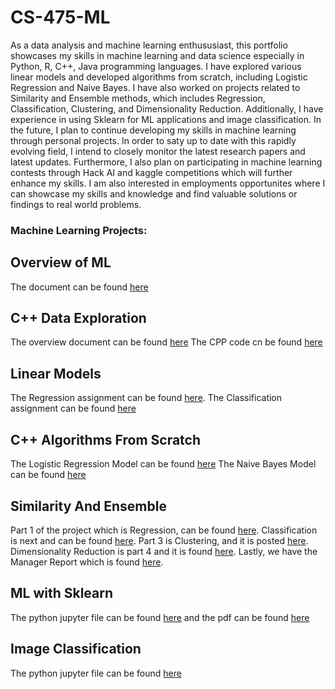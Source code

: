 # CS-475-ML
As a data analysis and machine learning enthususiast, this portfolio showcases my skills in machine learning and data science especially in Python, R, C++, Java programming languages. I have explored various linear models and developed algorithms from scratch, including Logistic Regression and Naive Bayes. I have also worked on projects related to Similarity and Ensemble methods, which includes Regression, Classification, Clustering, and Dimensionality Reduction. Additionally, I have experience in using Sklearn for ML applications and image classification. In the future, I plan to continue developing my skills in machine learning through personal projects. In order to saty up to date with this rapidly evolving field, I intend to closely monitor the latest research papers and latest updates. Furthermore, I also plan on participating in machine learning contests through Hack AI and kaggle competitions which will further enhance my skills. I am also interested in employments opportunites where I can showcase my skills and knowledge and find valuable solutions or findings to real world problems. 
### Machine Learning Projects:
## Overview of ML 
The document can be found [here](https://github.com/mdyahassan/CS-475-ML/blob/main/Overview%20%20of%20ML%20.pdf)
## C++ Data Exploration
The overview document can be found [here](https://github.com/mdyahassan/CS-475-ML/blob/main/Overview%20document%20-%20Asignment%201%20.pdf)
The CPP code cn be found [here](https://github.com/mdyahassan/CS-475-ML/blob/main/Assignment1main.cp)
## Linear Models
The Regression assignment can be found [here](https://github.com/mdyahassan/CS-475-ML/blob/main/Regression.pdf).
The Classification assignment can be found [here](https://github.com/mdyahassan/CS-475-ML/blob/main/Classification.pdf)
## C++ Algorithms From Scratch
The Logistic Regression Model can be found [here](https://github.com/mdyahassan/CS-475-ML/blob/main/LinearRegression.cpp)
The Naive Bayes Model can be found [here](https://github.com/mdyahassan/CS-475-ML/blob/main/main.cpp)
## Similarity And Ensemble 
Part 1 of the project which is Regression, can be found [here](https://github.com/mdyahassan/CS-475-ML/blob/main/part%201.pdf). Classification is next and can be found [here](https://github.com/mdyahassan/CS-475-ML/blob/main/Similarity_and_Ensamble___Regression%20(1).pdf). Part 3 is Clustering, and it is posted [here](https://github.com/mdyahassan/CS-475-ML/blob/main/Clustering.pdf). Dimensionality Reduction is part 4 and it is found [here](https://github.com/mdyahassan/CS-475-ML/blob/main/Dimensonality_reduction%20(1).pdf). Lastly, we have the Manager Report which is found [here](https://github.com/mdyahassan/CS-475-ML/blob/main/Md_Hassanmanager.pdf). 
## ML with Sklearn
The python jupyter file can be found [here](https://github.com/mdyahassan/CS-475-ML/blob/main/ML.ipynb) and the pdf can be found [here](https://github.com/mdyahassan/CS-475-ML/blob/main/Untitled.pdf)
## Image Classification 
The python jupyter file can be found [here](https://github.com/mdyahassan/CS-475-ML/blob/main/ImageClass.ipynb) 
